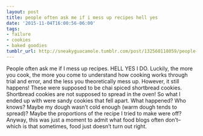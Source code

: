 ```yaml
---
layout: post
title: people often ask me if i mess up recipes hell yes
date: '2015-11-04T16:00:56-06:00'
tags:
- failure
- cookies
- baked goodies
tumblr_url: http://sneakyguacamole.tumblr.com/post/132560118059/people-often-ask-me-if-i-mess-up-recipes-hell-yes
---
```

People often ask me if I mess up recipes. HELL YES I DO. Luckily, the more you cook, the more you come to understand how cooking works through trial and error, and the less you theoretically mess up. However, it still happens! These were supposed to be chai spiced shortbread cookies. Shortbread cookies are not supposed to spread in the oven! So what I ended up with were sandy cookies that fell apart. What happened? Who knows? Maybe my dough wasn’t cold enough (warm dough tends to spread)? Maybe the proportions of the recipe I tried to make were off? Anyway, this was just a moment to admit what food blogs often don’t– which is that sometimes, food just doesn’t turn out right.
